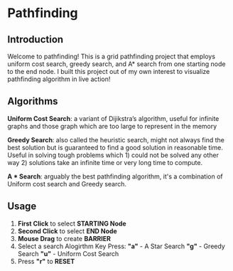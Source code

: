 # Pathfinding

## Introduction

Welcome to pathfinding! This is a grid pathfinding project that employs uniform cost search, greedy search, and A* search from one starting node to the end node. I built this project out of my own interest to visualize pathfinding algorithm in live action!

## Algorithms

**Uniform Cost Search**: a variant of Dijikstra’s algorithm, useful for infinite graphs and those graph which are too large to represent in the memory

**Greedy Search**: also called the heuristic search, might not always find the best solution but is guaranteed to find a good solution in reasonable time. Useful in solving tough problems which 1) could not be solved any other way 2) solutions take an infinite time or very long time to compute.

**A * Search**: arguably the best pathfinding algorithm, it's a combination of Uniform cost search and Greedy search.

## Usage

1) **First Click** to select **STARTING Node**
2) **Second Click** to select **END Node**
3) **Mouse Drag** to create **BARRIER**
4) Select a search Alogirthm 
   Key Press: 
   **"a"** - A Star Search
   **"g"** - Greedy Search
   **"u"** - Uniform Cost Search
5) Press **"r"** to **RESET**

